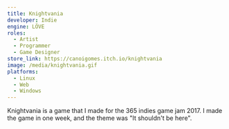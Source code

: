 ```yaml
---
title: Knightvania
developer: Indie
engine: LÖVE
roles:
  - Artist
  - Programmer
  - Game Designer
store_link: https://canoigomes.itch.io/knightvania
image: /media/knightvania.gif
platforms:
  - Linux
  - Web
  - Windows
---
```


Knightvania is a game that I made for the 365 indies game jam 2017. I made the game in one week, and the theme was "It shouldn't be here".